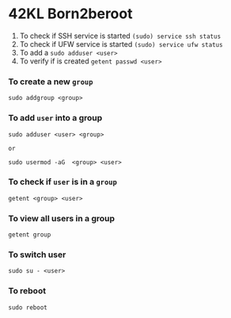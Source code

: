 # 42KL Born2beroot



1. To check if SSH service is started  `(sudo) service ssh status`
2. To check if UFW service is started `(sudo) service ufw status`
3. To add a <user> `sudo adduser <user>`
4. To verify if <user> is created `getent passwd <user>`
  ### To create a new `group`
```
sudo addgroup <group>
```
### To add `user` into a group
```
sudo adduser <user> <group>

or 

sudo usermod -aG  <group> <user>
```
### To check if `user` is in a `group`
```
getent <group> <user>
```
### To view all users in a group
```
getent group
```
### To switch user
```
sudo su - <user>
```

### To reboot
```
sudo reboot
```
